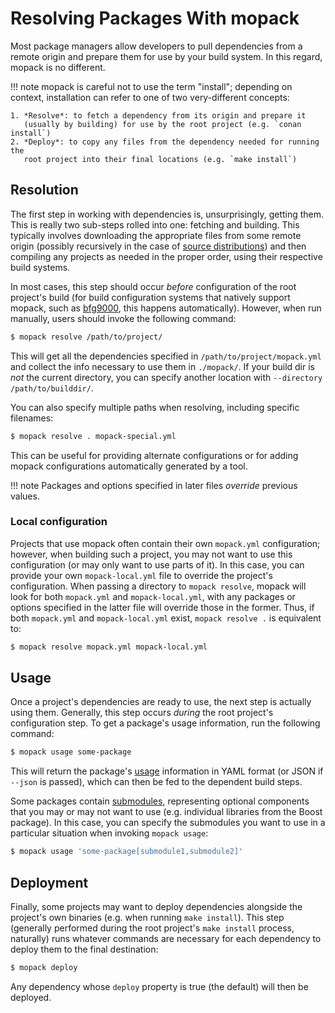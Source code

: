 # Resolving Packages With mopack

Most package managers allow developers to pull dependencies from a remote origin
and prepare them for use by your build system. In this regard, mopack is no
different.

!!! note
    mopack is careful not to use the term "install"; depending on context,
    installation can refer to one of two very-different concepts:

    1. *Resolve*: to fetch a dependency from its origin and prepare it
       (usually by building) for use by the root project (e.g. `conan install`)
    2. *Deploy*: to copy any files from the dependency needed for running the
       root project into their final locations (e.g. `make install`)

## Resolution

The first step in working with dependencies is, unsurprisingly, getting them.
This is really two sub-steps rolled into one: fetching and building. This
typically involves downloading the appropriate files from some remote origin
(possibly recursively in the case of [source
distributions](../reference/packages.md#source-distribution)) and then compiling
any projects as needed in the proper order, using their respective build
systems.

In most cases, this step should occur *before* configuration of the
root project's build (for build configuration systems that natively support
mopack, such as [bfg9000][bfg9000], this happens automatically). However, when
run manually, users should invoke the following command:

```sh
$ mopack resolve /path/to/project/
```

This will get all the dependencies specified in `/path/to/project/mopack.yml`
and collect the info necessary to use them in `./mopack/`. If your build dir is
*not* the current directory, you can specify another location with `--directory
/path/to/builddir/`.

You can also specify multiple paths when resolving, including specific
filenames:

```sh
$ mopack resolve . mopack-special.yml
```

This can be useful for providing alternate configurations or for adding
mopack configurations automatically generated by a tool.

!!! note
    Packages and options specified in later files *override* previous values.

### Local configuration

Projects that use mopack often contain their own `mopack.yml` configuration;
however, when building such a project, you may not want to use this
configuration (or may only want to use parts of it). In this case, you can
provide your own `mopack-local.yml` file to override the project's
configuration. When passing a directory to `mopack resolve`, mopack will look
for both `mopack.yml` and `mopack-local.yml`, with any packages or options
specified in the latter file will override those in the former. Thus, if both
`mopack.yml` and `mopack-local.yml` exist, `mopack resolve .` is equivalent to:

```sh
$ mopack resolve mopack.yml mopack-local.yml
```

## Usage

Once a project's dependencies are ready to use, the next step is actually using
them. Generally, this step occurs *during* the root project's configuration
step. To get a package's usage information, run the following command:

```sh
$ mopack usage some-package
```

This will return the package's [usage](../reference/usage.md#usage-results)
information in YAML format (or JSON if `--json` is passed), which can then be
fed to the dependent build steps.

Some packages contain [submodules](writing.md#submodules), representing optional
components that you may or may not want to use (e.g. individual libraries from
the Boost package). In this case, you can specify the submodules you want to use
in a particular situation when invoking `mopack usage`:

```sh
$ mopack usage 'some-package[submodule1,submodule2]'
```

## Deployment

Finally, some projects may want to deploy dependencies alongside the project's
own binaries (e.g. when running `make install`). This step (generally performed
during the root project's `make install` process, naturally) runs whatever
commands are necessary for each dependency to deploy them to the final
destination:

```sh
$ mopack deploy
```

Any dependency whose `deploy` property is true (the default) will then be
deployed.

[bfg9000]: https://jimporter.github.io/bfg9000/

